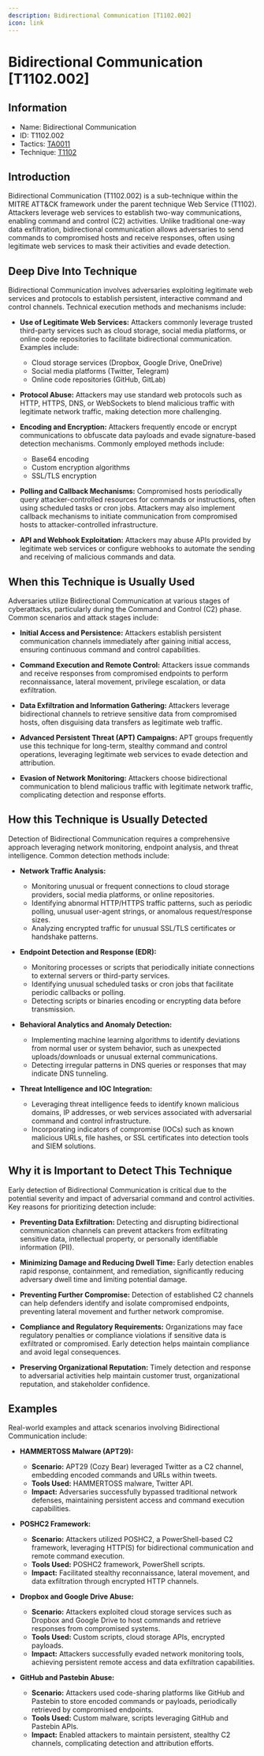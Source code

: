 ```yaml
---
description: Bidirectional Communication [T1102.002]
icon: link
---
```


# Bidirectional Communication [T1102.002]

## Information

- Name: Bidirectional Communication
- ID: T1102.002
- Tactics: [TA0011](../TA0011/TA0011.md)
- Technique: [T1102](./T1102.md)

## Introduction

Bidirectional Communication (T1102.002) is a sub-technique within the MITRE ATT&CK framework under the parent technique Web Service (T1102). Attackers leverage web services to establish two-way communications, enabling command and control (C2) activities. Unlike traditional one-way data exfiltration, bidirectional communication allows adversaries to send commands to compromised hosts and receive responses, often using legitimate web services to mask their activities and evade detection.

## Deep Dive Into Technique

Bidirectional Communication involves adversaries exploiting legitimate web services and protocols to establish persistent, interactive command and control channels. Technical execution methods and mechanisms include:

- **Use of Legitimate Web Services:** Attackers commonly leverage trusted third-party services such as cloud storage, social media platforms, or online code repositories to facilitate bidirectional communication. Examples include:

  - Cloud storage services (Dropbox, Google Drive, OneDrive)
  - Social media platforms (Twitter, Telegram)
  - Online code repositories (GitHub, GitLab)

- **Protocol Abuse:** Attackers may use standard web protocols such as HTTP, HTTPS, DNS, or WebSockets to blend malicious traffic with legitimate network traffic, making detection more challenging.

- **Encoding and Encryption:** Attackers frequently encode or encrypt communications to obfuscate data payloads and evade signature-based detection mechanisms. Commonly employed methods include:

  - Base64 encoding
  - Custom encryption algorithms
  - SSL/TLS encryption

- **Polling and Callback Mechanisms:** Compromised hosts periodically query attacker-controlled resources for commands or instructions, often using scheduled tasks or cron jobs. Attackers may also implement callback mechanisms to initiate communication from compromised hosts to attacker-controlled infrastructure.

- **API and Webhook Exploitation:** Attackers may abuse APIs provided by legitimate web services or configure webhooks to automate the sending and receiving of malicious commands and data.

## When this Technique is Usually Used

Adversaries utilize Bidirectional Communication at various stages of cyberattacks, particularly during the Command and Control (C2) phase. Common scenarios and attack stages include:

- **Initial Access and Persistence:** Attackers establish persistent communication channels immediately after gaining initial access, ensuring continuous command and control capabilities.

- **Command Execution and Remote Control:** Attackers issue commands and receive responses from compromised endpoints to perform reconnaissance, lateral movement, privilege escalation, or data exfiltration.

- **Data Exfiltration and Information Gathering:** Attackers leverage bidirectional channels to retrieve sensitive data from compromised hosts, often disguising data transfers as legitimate web traffic.

- **Advanced Persistent Threat (APT) Campaigns:** APT groups frequently use this technique for long-term, stealthy command and control operations, leveraging legitimate web services to evade detection and attribution.

- **Evasion of Network Monitoring:** Attackers choose bidirectional communication to blend malicious traffic with legitimate network traffic, complicating detection and response efforts.

## How this Technique is Usually Detected

Detection of Bidirectional Communication requires a comprehensive approach leveraging network monitoring, endpoint analysis, and threat intelligence. Common detection methods include:

- **Network Traffic Analysis:**

  - Monitoring unusual or frequent connections to cloud storage providers, social media platforms, or online repositories.
  - Identifying abnormal HTTP/HTTPS traffic patterns, such as periodic polling, unusual user-agent strings, or anomalous request/response sizes.
  - Analyzing encrypted traffic for unusual SSL/TLS certificates or handshake patterns.

- **Endpoint Detection and Response (EDR):**

  - Monitoring processes or scripts that periodically initiate connections to external servers or third-party services.
  - Identifying unusual scheduled tasks or cron jobs that facilitate periodic callbacks or polling.
  - Detecting scripts or binaries encoding or encrypting data before transmission.

- **Behavioral Analytics and Anomaly Detection:**

  - Implementing machine learning algorithms to identify deviations from normal user or system behavior, such as unexpected uploads/downloads or unusual external communications.
  - Detecting irregular patterns in DNS queries or responses that may indicate DNS tunneling.

- **Threat Intelligence and IOC Integration:**
  - Leveraging threat intelligence feeds to identify known malicious domains, IP addresses, or web services associated with adversarial command and control infrastructure.
  - Incorporating indicators of compromise (IOCs) such as known malicious URLs, file hashes, or SSL certificates into detection tools and SIEM solutions.

## Why it is Important to Detect This Technique

Early detection of Bidirectional Communication is critical due to the potential severity and impact of adversarial command and control activities. Key reasons for prioritizing detection include:

- **Preventing Data Exfiltration:** Detecting and disrupting bidirectional communication channels can prevent attackers from exfiltrating sensitive data, intellectual property, or personally identifiable information (PII).

- **Minimizing Damage and Reducing Dwell Time:** Early detection enables rapid response, containment, and remediation, significantly reducing adversary dwell time and limiting potential damage.

- **Preventing Further Compromise:** Detection of established C2 channels can help defenders identify and isolate compromised endpoints, preventing lateral movement and further network compromise.

- **Compliance and Regulatory Requirements:** Organizations may face regulatory penalties or compliance violations if sensitive data is exfiltrated or compromised. Early detection helps maintain compliance and avoid legal consequences.

- **Preserving Organizational Reputation:** Timely detection and response to adversarial activities help maintain customer trust, organizational reputation, and stakeholder confidence.

## Examples

Real-world examples and attack scenarios involving Bidirectional Communication include:

- **HAMMERTOSS Malware (APT29):**

  - **Scenario:** APT29 (Cozy Bear) leveraged Twitter as a C2 channel, embedding encoded commands and URLs within tweets.
  - **Tools Used:** HAMMERTOSS malware, Twitter API.
  - **Impact:** Adversaries successfully bypassed traditional network defenses, maintaining persistent access and command execution capabilities.

- **POSHC2 Framework:**

  - **Scenario:** Attackers utilized POSHC2, a PowerShell-based C2 framework, leveraging HTTP(S) for bidirectional communication and remote command execution.
  - **Tools Used:** POSHC2 framework, PowerShell scripts.
  - **Impact:** Facilitated stealthy reconnaissance, lateral movement, and data exfiltration through encrypted HTTP channels.

- **Dropbox and Google Drive Abuse:**

  - **Scenario:** Attackers exploited cloud storage services such as Dropbox and Google Drive to host commands and retrieve responses from compromised systems.
  - **Tools Used:** Custom scripts, cloud storage APIs, encrypted payloads.
  - **Impact:** Attackers successfully evaded network monitoring tools, achieving persistent remote access and data exfiltration capabilities.

- **GitHub and Pastebin Abuse:**
  - **Scenario:** Attackers used code-sharing platforms like GitHub and Pastebin to store encoded commands or payloads, periodically retrieved by compromised endpoints.
  - **Tools Used:** Custom malware, scripts leveraging GitHub and Pastebin APIs.
  - **Impact:** Enabled attackers to maintain persistent, stealthy C2 channels, complicating detection and attribution efforts.
